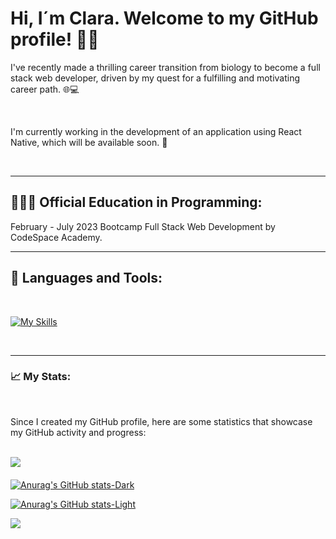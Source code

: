 <div id="header" align="left">
    <h1 align="left">Hi, I´m Clara. Welcome to my GitHub profile! 👋🏻</h1>
    <p align="left">I've recently made a thrilling career transition from biology to become a full stack web developer, driven by my quest for a fulfilling and motivating career path. 🌐💻</p>  
    <br>
    <p align="left">I'm currently working in the development of an application using React Native, which will be available soon. 🚧</p>
    <br>
</div>
<hr>
<div align="left">
   <h2>  👨🏻‍💻 Official Education in Programming: </h2>
   <p align="left"><span color="#808080">February - July 2023 </span>Bootcamp Full Stack Web Development by CodeSpace Academy.</p>
   <hr>
   <h2> 🔨 Languages and Tools: </h2>
    <br>

[![My Skills](https://skillicons.dev/icons?i=git,github,html,css,sass,js,ts,react,styledcomponents,bootstrap,jest,nodejs,mysql,mongodb,express,figma&theme=dark&perline=8)](https://skillicons.dev)

<br>
<hr>
<h3> 📈 My Stats: </h3>
<br>
<p>Since I created my GitHub profile, here are some statistics that showcase my GitHub activity and progress:</p>
<br>

<picture>
    <source media="(prefers-color-scheme: dark)" srcset="https://streak-stats.demolab.com?user=ClaraMars&theme=dark&border_radius=2&date_format=j%20M%5B%20Y%5D&mode=weekly&card_width=500" />
    <img src="https://streak-stats.demolab.com?user=ClaraMars&theme=default&border_radius=2&date_format=j%20M%5B%20Y%5D&mode=weekly&card_width=500" />
</picture>

<div style="margin-bottom: 20px;"></div>

[![Anurag's GitHub stats-Dark](https://github-readme-stats.vercel.app/api?username=ClaraMars&show_icons=true&theme=dark#gh-dark-mode-only)](https://github.com/anuraghazra/github-readme-stats#gh-dark-mode-only)

[![Anurag's GitHub stats-Light](https://github-readme-stats.vercel.app/api?username=ClaraMars&show_icons=true&theme=default#gh-light-mode-only)](https://github.com/anuraghazra/github-readme-stats#gh-light-mode-only)

<picture>
    <source media="(prefers-color-scheme: dark)" srcset="https://github-readme-stats.vercel.app/api/top-langs/?username=ClaraMars&langs_count=5&layout=donut&theme=dark" />
    <img src="https://github-readme-stats.vercel.app/api/top-langs/?username=ClaraMars&langs_count=5&layout=donut&theme=light" />
</picture>

</div>
